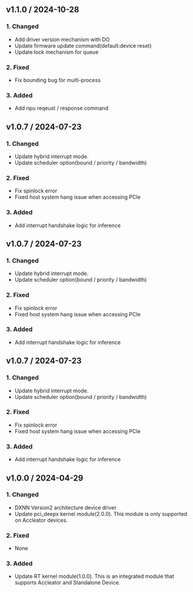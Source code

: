 ## v1.1.0 / 2024-10-28
### 1. Changed
- Add driver version mechanism with DO
- Update firmware update command(default:device reset)
- Update lock mechanism for queue
### 2. Fixed
- Fix bounding bug for multi-process
### 3. Added
- Add npu reqeust / response command

## v1.0.7 / 2024-07-23
### 1. Changed
- Update hybrid interrupt mode.
- Update scheduler option(bound / priority / bandwidth)
### 2. Fixed
- Fix spinlock error
- Fixed host system hang issue when accessing PCIe
### 3. Added
- Add interrupt handshake logic for inference

## v1.0.7 / 2024-07-23
### 1. Changed
- Update hybrid interrupt mode.
- Update scheduler option(bound / priority / bandwidth)
### 2. Fixed
- Fix spinlock error
- Fixed host system hang issue when accessing PCIe
### 3. Added
- Add interrupt handshake logic for inference

## v1.0.7 / 2024-07-23
### 1. Changed
- Update hybrid interrupt mode.
- Update scheduler option(bound / priority / bandwidth)
### 2. Fixed
- Fix spinlock error
- Fixed host system hang issue when accessing PCIe
### 3. Added
- Add interrupt handshake logic for inference

## v1.0.0 / 2024-04-29
### 1. Changed
- DXNN Version2 architecture device driver
- Update pci_deepx kernel module(2.0.0).
  This module is only supported on Accleator devices.
### 2. Fixed
- None
### 3. Added
- Update RT kernel module(1.0.0).
  This is an integrated module that supports Accleator and Standalone Device.
